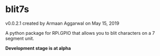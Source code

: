 # blit7s

v0.0.2.1 created by Armaan Aggarwal on May 15, 2019



A python package for RPi.GPIO that allows you to blit characters on a 7 segment unit.


**Development stage is at alpha**
